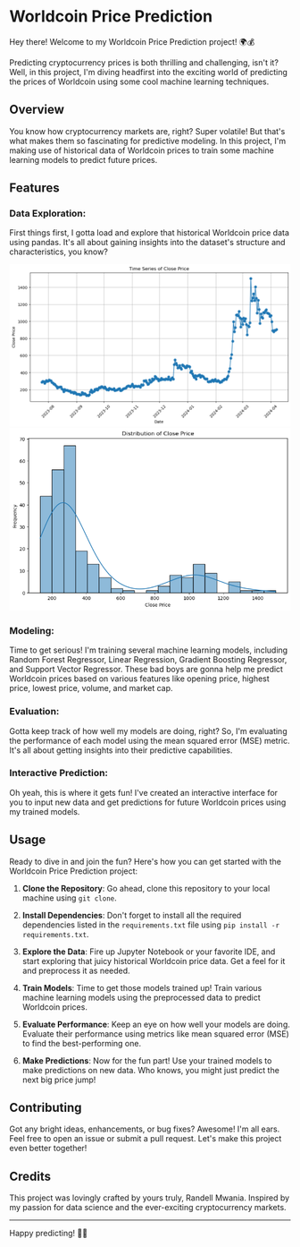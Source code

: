 # Worldcoin Price Prediction

Hey there! Welcome to my Worldcoin Price Prediction project! 🌍💰

Predicting cryptocurrency prices is both thrilling and challenging, isn't it? Well, in this project, I'm diving headfirst into the exciting world of predicting the prices of Worldcoin using some cool machine learning techniques.

## Overview

You know how cryptocurrency markets are, right? Super volatile! But that's what makes them so fascinating for predictive modeling. In this project, I'm making use of historical data of Worldcoin prices to train some machine learning models to predict future prices.

## Features

### Data Exploration:

First things first, I gotta load and explore that historical Worldcoin price data using pandas. It's all about gaining insights into the dataset's structure and characteristics, you know?

![alt text](image.png)
![alt text](closepricedist.png)

### Modeling:

Time to get serious! I'm training several machine learning models, including Random Forest Regressor, Linear Regression, Gradient Boosting Regressor, and Support Vector Regressor. These bad boys are gonna help me predict Worldcoin prices based on various features like opening price, highest price, lowest price, volume, and market cap.

### Evaluation:

Gotta keep track of how well my models are doing, right? So, I'm evaluating the performance of each model using the mean squared error (MSE) metric. It's all about getting insights into their predictive capabilities.

### Interactive Prediction:

Oh yeah, this is where it gets fun! I've created an interactive interface for you to input new data and get predictions for future Worldcoin prices using my trained models.

## Usage

Ready to dive in and join the fun? Here's how you can get started with the Worldcoin Price Prediction project:

1. **Clone the Repository**: Go ahead, clone this repository to your local machine using `git clone`.

2. **Install Dependencies**: Don't forget to install all the required dependencies listed in the `requirements.txt` file using `pip install -r requirements.txt`.

3. **Explore the Data**: Fire up Jupyter Notebook or your favorite IDE, and start exploring that juicy historical Worldcoin price data. Get a feel for it and preprocess it as needed.

4. **Train Models**: Time to get those models trained up! Train various machine learning models using the preprocessed data to predict Worldcoin prices.

5. **Evaluate Performance**: Keep an eye on how well your models are doing. Evaluate their performance using metrics like mean squared error (MSE) to find the best-performing one.

6. **Make Predictions**: Now for the fun part! Use your trained models to make predictions on new data. Who knows, you might just predict the next big price jump!

## Contributing

Got any bright ideas, enhancements, or bug fixes? Awesome! I'm all ears. Feel free to open an issue or submit a pull request. Let's make this project even better together!

## Credits

This project was lovingly crafted by yours truly, Randell Mwania. Inspired by my passion for data science and the ever-exciting cryptocurrency markets.

---

Happy predicting! 🚀🔮
